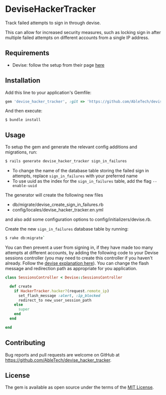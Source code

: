 # DeviseHackerTracker
Track failed attempts to sign in through devise.

This can allow for increased security measures, such as locking sign in after multiple failed attempts on different accounts from a single IP address.

## Requirements

- Devise: follow the setup from their page [here](https://github.com/plataformatec/devise#getting-started)


## Installation

Add this line to your application's Gemfile:

```ruby
gem 'devise_hacker_tracker', :git => 'https://github.com/AbleTech/devise_hacker_tracker.git', branch: 'develop'
```

And then execute:

    $ bundle install

## Usage

To setup the gem and generate the relevant config additions and migrations, run:
```bash
$ rails generate devise_hacker_tracker sign_in_failures
```
- To change the name of the database table storing the failed sign in attempts, replace `sign_in_failures` with your preferred name
- To use uuid as the index for the `sign_in_failures` table, add the flag `--enable-uuid`


The generator will create the following new files
- db/migrate/devise_create_sign_in_failures.rb
- config/locales/devise_hacker_tracker.en.yml

and also add some configuration options to config/initializers/devise.rb.

Create the new `sign_in_failures` database table by running:
```bash
$ rake db:migrate`
```

You can then prevent a user from signing in, if they have made too many attempts at different accounts, by adding the following code to your Devise sessions controller (you may need to create this controller if you haven't already. Follow the [devise explanation here](https://github.com/plataformatec/devise#configuring-controllers)). You can change the flash message and redirection path as appropriate for you application.

```ruby
class SessionsController < Devise::SessionsController

  def create
    if HackerTracker.hacker?(request.remote_ip)
      set_flash_message :alert, :ip_blocked
      redirect_to new_user_session_path
    else
      super
    end
  end

end
```

## Contributing

Bug reports and pull requests are welcome on GitHub at https://github.com/AbleTech/devise_hacker_tracker.

## License

The gem is available as open source under the terms of the [MIT License](http://opensource.org/licenses/MIT).

